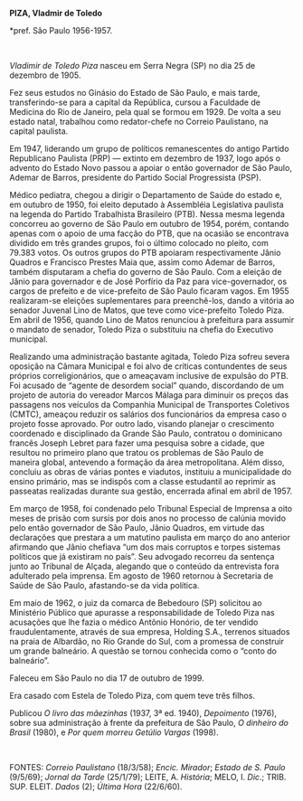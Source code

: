 **PIZA, Vladmir de Toledo**

\*pref. São Paulo 1956-1957.

 

*Vladimir de Toledo Piza* nasceu em Serra Negra (SP) no dia 25 de
dezembro de 1905.

Fez seus estudos no Ginásio do Estado de São Paulo, e mais tarde,
transferindo-se para a capital da República, cursou a Faculdade de
Medicina do Rio de Janeiro, pela qual se formou em 1929. De volta a seu
estado natal, trabalhou como redator-chefe no Correio Paulistano, na
capital paulista.

Em 1947, liderando um grupo de políticos remanescentes do antigo Partido
Republicano Paulista (PRP) — extinto em dezembro de 1937, logo após o
advento do Estado Novo passou a apoiar o então governador de São Paulo,
Ademar de Barros, presidente do Partido Social Progressista (PSP).

Médico pediatra, chegou a dirigir o Departamento de Saúde do estado e,
em outubro de 1950, foi eleito deputado à Assembléia Legislativa
paulista na legenda do Partido Trabalhista Brasileiro (PTB). Nessa mesma
legenda concorreu ao governo de São Paulo em outubro de 1954, porém,
contando apenas com o apoio de uma facção do PTB, que na ocasião se
encontrava dividido em três grandes grupos, foi o último colocado no
pleito, com 79.383 votos. Os outros grupos do PTB apoiaram
respectivamente Jânio Quadros e Francisco Prestes Maia que, assim como
Ademar de Barros, também disputaram a chefia do governo de São Paulo.
Com a eleição de Jânio para governador e de José Porfírio da Paz para
vice-governador, os cargos de prefeito e de vice-prefeito de São Paulo
ficaram vagos. Em 1955 realizaram-se eleições suplementares para
preenchê-los, dando a vitória ao senador Juvenal Lino de Matos, que teve
como vice-prefeito Toledo Piza. Em abril de 1956, quando Lino de Matos
renunciou à prefeitura para assumir o mandato de senador, Toledo Piza o
substituiu na chefia do Executivo municipal.

Realizando uma administração bastante agitada, Toledo Piza sofreu severa
oposição na Câmara Municipal e foi alvo de críticas contundentes de seus
próprios correligionários, que o ameaçavam inclusive de expulsão do PTB.
Foi acusado de “agente de desordem social” quando, discordando de um
projeto de autoria do vereador Marcos Málaga para diminuir os preços das
passagens nos veículos da Companhia Municipal de Transportes Coletivos
(CMTC), ameaçou reduzir os salários dos funcionários da empresa caso o
projeto fosse aprovado. Por outro lado, visando planejar o crescimento
coordenado e disciplinado da Grande São Paulo, contratou o dominicano
francês Joseph Lebret para fazer uma pesquisa sobre a cidade, que
resultou no primeiro plano que tratou os problemas de São Paulo de
maneira global, antevendo a formação da área metropolitana. Além disso,
concluiu as obras de várias pontes e viadutos, instituiu a
municipalidade do ensino primário, mas se indispôs com a classe
estudantil ao reprimir as passeatas realizadas durante sua gestão,
encerrada afinal em abril de 1957.

Em março de 1958, foi condenado pelo Tribunal Especial de Imprensa a
oito meses de prisão com sursis por dois anos no processo de calúnia
movido pelo então governador de São Paulo, Jânio Quadros, em virtude das
declarações que prestara a um matutino paulista em março do ano anterior
afirmando que Jânio chefiava “um dos mais corruptos e torpes sistemas
políticos que já existiram no país”. Seu advogado recorreu da sentença
junto ao Tribunal de Alçada, alegando que o conteúdo da entrevista fora
adulterado pela imprensa. Em agosto de 1960 retornou à Secretaria de
Saúde de São Paulo, afastando-se da vida política.

Em maio de 1962, o juiz da comarca de Bebedouro (SP) solicitou ao
Ministério Público que apurasse a responsabilidade de Toledo Piza nas
acusações que lhe fazia o médico Antônio Honório, de ter vendido
fraudulentamente, através de sua empresa, Holding S.A., terrenos
situados na praia de Albardão, no Rio Grande do Sul, com a promessa de
construir um grande balneário. A questão se tornou conhecida como o
“conto do balneário”.

Faleceu em São Paulo no dia 17 de outubro de 1999.

Era casado com Estela de Toledo Piza, com quem teve três filhos.

Publicou *O livro das mãezinhas* (1937, 3ª ed. 1940), *Depoimento*
(1976), sobre sua administração à frente da prefeitura de São Paulo, *O
dinheiro do Brasil* (1980), e *Por quem morreu Getúlio Vargas* (1998).

 

FONTES: *Correio Paulistano* (18/3/58); *Encic. Mirador*; *Estado de S.
Paulo* (9/5/69); *Jornal da Tarde* (25/1/79); LEITE, A. *História*;
MELO, I. *Dic*.; TRIB. SUP. ELEIT. *Dados* (2); *Última Hora* (22/6/60).

 
